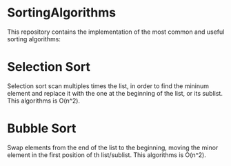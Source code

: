 # SortingAlgorithms
This repository contains the implementation of the most common and useful sorting algorithms:

  # Selection Sort
  Selection sort scan multiples times the list, in order to find the mininum element and replace it with the one at the beginning of the list, or its sublist.
  This algorithms is O(n^2).

  # Bubble Sort
  Swap elements from the end of the list to the beginning, moving the minor element in the first position of th list/sublist. 
  This algorithms is O(n^2). 	
